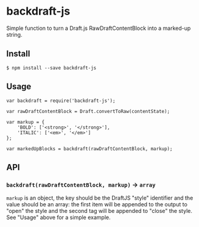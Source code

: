 # backdraft-js

Simple function to turn a Draft.js RawDraftContentBlock into a marked-up
string. 

## Install

```
$ npm install --save backdraft-js
```

## Usage
```
var backdraft = require('backdraft-js');

var rawDraftContentBlock = Draft.convertToRaw(contentState);

var markup = {
	'BOLD': ['<strong>', '</strong>'],
	'ITALIC': ['<em>', '</em>']
};

var markedUpBlocks = backdraft(rawDraftContentBlock, markup);

```

## API

### `backdraft(rawDraftContentBlock, markup)` -> `array`

`markup` is an object, the key should be the DraftJS "style" identifier and the
value should be an array: the first item will be appended to the output to
"open" the style and the second tag will be appended to "close" the style. See
"Usage" above for a simple example.